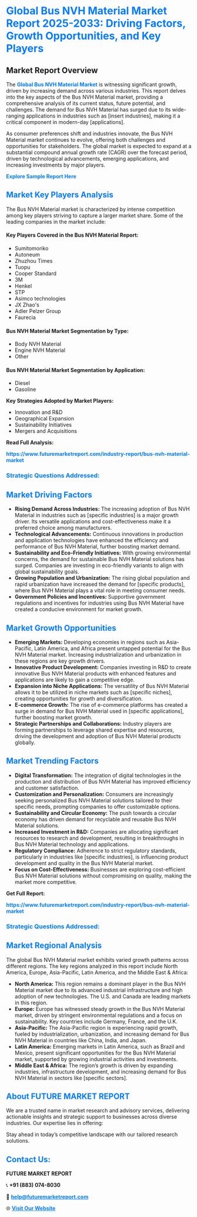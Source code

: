 <h1 style="color: #007BFF;">Global Bus NVH Material Market Report 2025-2033: Driving Factors, Growth Opportunities, and Key Players</h1>

<section id="overview">
<h2>Market Report Overview</h2>
<p>The <a href="https://www.futuremarketreport.com/industry-report/bus-nvh-material-market" style="color: #007BFF; text-decoration: none;"><strong>Global Bus NVH Material Market</strong></a> is witnessing significant growth, driven by increasing demand across various industries. This report delves into the key aspects of the Bus NVH Material market, providing a comprehensive analysis of its current status, future potential, and challenges. The demand for Bus NVH Material has surged due to its wide-ranging applications in industries such as [insert industries], making it a critical component in modern-day [applications].</p>
<p>As consumer preferences shift and industries innovate, the Bus NVH Material market continues to evolve, offering both challenges and opportunities for stakeholders. The global market is expected to expand at a substantial compound annual growth rate (CAGR) over the forecast period, driven by technological advancements, emerging applications, and increasing investments by major players.</p>
</section>

<section id="overview">
<p><a href="https://www.futuremarketreport.com/request-sample/reportId=36386" style="color: #007BFF; text-decoration: none;"><strong>Explore Sample Report Here</strong></a></p>
</section>

<section id="key-players">
<h2 style="color: #007BFF;">Market Key Players Analysis</h2>
<p>The Bus NVH Material market is characterized by intense competition among key players striving to capture a larger market share. Some of the leading companies in the market include:</p>
<h4>Key Players Covered in the Bus NVH Material Report:</h4>
<ul><li>Sumitomoriko</li><li>Autoneum</li><li>Zhuzhou Times</li><li>Tuopu</li><li>Cooper Standard</li><li>3M</li><li>Henkel</li><li>STP</li><li>Asimco technologies</li><li>JX Zhao&#039;s</li><li>Adler Pelzer Group</li><li>Faurecia</li></ul>
<h4>Bus NVH Material Market Segmentation by Type:</h4>
<ul><li>Body NVH Material</li><li>Engine NVH Material</li><li>Other</li></ul>

<h4>Bus NVH Material Market Segmentation by Application:</h4>
<ul><li>Diesel</li><li>Gasoline</li></ul>
<p><strong>Key Strategies Adopted by Market Players:</strong></p>
<ul>
<li>Innovation and R&D</li>
<li>Geographical Expansion</li>
<li>Sustainability Initiatives</li>
<li>Mergers and Acquisitions</li>
</ul>
</section>

<section>
<p><strong>Read Full Analysis: </strong></p><a href="https://www.futuremarketreport.com/industry-report/bus-nvh-material-market" style="color: #007BFF; text-decoration: none;"><strong>https://www.futuremarketreport.com/industry-report/bus-nvh-material-market</strong></a>
<h3 style="color: #007BFF;">Strategic Questions Addressed:</h3>
</section>

<section id="driving-factors">
<h2 style="color: #007BFF;">Market Driving Factors</h2>
<ul>
<li><strong>Rising Demand Across Industries:</strong> The increasing adoption of Bus NVH Material in industries such as [specific industries] is a major growth driver. Its versatile applications and cost-effectiveness make it a preferred choice among manufacturers.</li>
<li><strong>Technological Advancements:</strong> Continuous innovations in production and application technologies have enhanced the efficiency and performance of Bus NVH Material, further boosting market demand.</li>
<li><strong>Sustainability and Eco-Friendly Initiatives:</strong> With growing environmental concerns, the demand for sustainable Bus NVH Material solutions has surged. Companies are investing in eco-friendly variants to align with global sustainability goals.</li>
<li><strong>Growing Population and Urbanization:</strong> The rising global population and rapid urbanization have increased the demand for [specific products], where Bus NVH Material plays a vital role in meeting consumer needs.</li>
<li><strong>Government Policies and Incentives:</strong> Supportive government regulations and incentives for industries using Bus NVH Material have created a conducive environment for market growth.</li>
</ul>
</section>

<section id="growth-opportunities">
<h2 style="color: #007BFF;">Market Growth Opportunities</h2>
<ul>
<li><strong>Emerging Markets:</strong> Developing economies in regions such as Asia-Pacific, Latin America, and Africa present untapped potential for the Bus NVH Material market. Increasing industrialization and urbanization in these regions are key growth drivers.</li>
<li><strong>Innovative Product Development:</strong> Companies investing in R&D to create innovative Bus NVH Material products with enhanced features and applications are likely to gain a competitive edge.</li>
<li><strong>Expansion into Niche Applications:</strong> The versatility of Bus NVH Material allows it to be utilized in niche markets such as [specific niches], creating opportunities for growth and diversification.</li>
<li><strong>E-commerce Growth:</strong> The rise of e-commerce platforms has created a surge in demand for Bus NVH Material used in [specific applications], further boosting market growth.</li>
<li><strong>Strategic Partnerships and Collaborations:</strong> Industry players are forming partnerships to leverage shared expertise and resources, driving the development and adoption of Bus NVH Material products globally.</li>
</ul>
</section>

<section id="trending-factors">
<h2 style="color: #007BFF;">Market Trending Factors</h2>
<ul>
<li><strong>Digital Transformation:</strong> The integration of digital technologies in the production and distribution of Bus NVH Material has improved efficiency and customer satisfaction.</li>
<li><strong>Customization and Personalization:</strong> Consumers are increasingly seeking personalized Bus NVH Material solutions tailored to their specific needs, prompting companies to offer customizable options.</li>
<li><strong>Sustainability and Circular Economy:</strong> The push towards a circular economy has driven demand for recyclable and reusable Bus NVH Material solutions.</li>
<li><strong>Increased Investment in R&D:</strong> Companies are allocating significant resources to research and development, resulting in breakthroughs in Bus NVH Material technology and applications.</li>
<li><strong>Regulatory Compliance:</strong> Adherence to strict regulatory standards, particularly in industries like [specific industries], is influencing product development and quality in the Bus NVH Material market.</li>
<li><strong>Focus on Cost-Effectiveness:</strong> Businesses are exploring cost-efficient Bus NVH Material solutions without compromising on quality, making the market more competitive.</li>
</ul>
</section>

<section>
<p><strong>Get Full Report: </strong></p><a href="https://www.futuremarketreport.com/industry-report/bus-nvh-material-market" style="color: #007BFF; text-decoration: none;"><strong>https://www.futuremarketreport.com/industry-report/bus-nvh-material-market</strong></a>
<h3 style="color: #007BFF;">Strategic Questions Addressed:</h3>
</section>


<section id="regional-analysis">
<h2 style="color: #007BFF;">Market Regional Analysis</h2>
<p>The global Bus NVH Material market exhibits varied growth patterns across different regions. The key regions analyzed in this report include North America, Europe, Asia-Pacific, Latin America, and the Middle East & Africa:</p>
<ul>
<li><strong>North America:</strong> This region remains a dominant player in the Bus NVH Material market due to its advanced industrial infrastructure and high adoption of new technologies. The U.S. and Canada are leading markets in this region.</li>
<li><strong>Europe:</strong> Europe has witnessed steady growth in the Bus NVH Material market, driven by stringent environmental regulations and a focus on sustainability. Key countries include Germany, France, and the U.K.</li>
<li><strong>Asia-Pacific:</strong> The Asia-Pacific region is experiencing rapid growth, fueled by industrialization, urbanization, and increasing demand for Bus NVH Material in countries like China, India, and Japan.</li>
<li><strong>Latin America:</strong> Emerging markets in Latin America, such as Brazil and Mexico, present significant opportunities for the Bus NVH Material market, supported by growing industrial activities and investments.</li>
<li><strong>Middle East & Africa:</strong> The region’s growth is driven by expanding industries, infrastructure development, and increasing demand for Bus NVH Material in sectors like [specific sectors].</li>
</ul>
</section>

<footer>
<h2 style="color: #007BFF;">About FUTURE MARKET REPORT</h2>
<p>We are a trusted name in market research and advisory services, delivering actionable insights and strategic support to businesses across diverse industries. Our expertise lies in offering:</p>

<p>Stay ahead in today’s competitive landscape with our tailored research solutions.</p>

<h2 style="color: #007BFF;">Contact Us:</h2>
<p><strong>FUTURE MARKET REPORT</strong></p>
<p>📞 <strong>+91 (883) 074-8030</strong></p>
<p>📧 <strong><a href="mailto:help@futuremarketreport.com" style="color: #007BFF;">help@futuremarketreport.com</a></strong></p>
<p>🌐 <strong><a href="https://www.futuremarketreport.com/" style="color: #007BFF;">Visit Our Website</a></strong></p>
</footer>